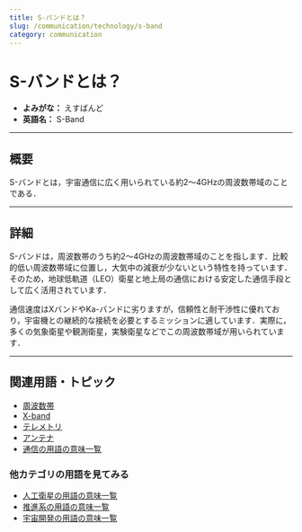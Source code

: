```yaml
---
title: S-バンドとは？
slug: /communication/technology/s-band
category: communication
---
```


# S-バンドとは？

- **よみがな：** えすばんど  
- **英語名：** S-Band  

---

## 概要

S-バンドとは，宇宙通信に広く用いられている約2～4GHzの周波数帯域のことである．

---

## 詳細

S-バンドは，周波数帯のうち約2～4GHzの周波数帯域のことを指します．比較的低い周波数帯域に位置し，大気中の減衰が少ないという特性を持っています．そのため，地球低軌道（LEO）衛星と地上局の通信における安定した通信手段として広く活用されています．

通信速度はXバンドやKa-バンドに劣りますが，信頼性と耐干渉性に優れており，宇宙機との継続的な接続を必要とするミッションに適しています．実際に，多くの気象衛星や観測衛星，実験衛星などでこの周波数帯域が用いられています．

---

## 関連用語・トピック

- [周波数帯](/docs/communication/technology/frequency-band)
- [X-band](/docs/communication/technology/x-band)
- [テレメトリ](/docs/communication/system/telemetry)
- [アンテナ](/docs/communication/technology/antenna)
- [通信の用語の意味一覧](/docs/category/communication)

### 他カテゴリの用語を見てみる
- [人工衛星の用語の意味一覧](/docs/category/satellite)
- [推進系の用語の意味一覧](/docs/category/propulsion)
- [宇宙開発の用語の意味一覧](/docs/category/glossary)
